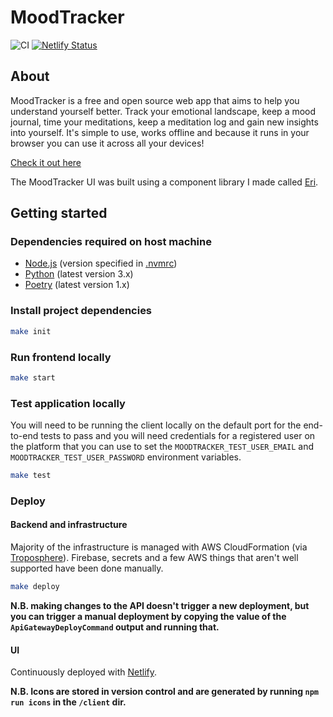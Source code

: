 # MoodTracker

![CI](https://github.com/benji6/moodtracker/workflows/CI/badge.svg)
[![Netlify Status](https://api.netlify.com/api/v1/badges/0d744c93-11e8-4072-85e2-4a168c1ae8ae/deploy-status)](https://app.netlify.com/sites/benji6-moodtracker/deploys)

## About

MoodTracker is a free and open source web app that aims to help you understand yourself better. Track your emotional landscape, keep a mood journal, time your meditations, keep a meditation log and gain new insights into yourself. It's simple to use, works offline and because it runs in your browser you can use it across all your devices!

[Check it out here](https://moodtracker.link)

The MoodTracker UI was built using a component library I made called [Eri](https://github.com/benji6/eri).

## Getting started

### Dependencies required on host machine

- [Node.js](https://nodejs.org) (version specified in [.nvmrc](/client/.nvmrc))
- [Python](https://www.python.org) (latest version 3.x)
- [Poetry](https://python-poetry.org/docs/) (latest version 1.x)

### Install project dependencies

```sh
make init
```

### Run frontend locally

```sh
make start
```

### Test application locally

You will need to be running the client locally on the default port for the end-to-end tests to pass and you will need credentials for a registered user on the platform that you can use to set the `MOODTRACKER_TEST_USER_EMAIL` and `MOODTRACKER_TEST_USER_PASSWORD` environment variables.

```sh
make test
```

### Deploy

#### Backend and infrastructure

Majority of the infrastructure is managed with AWS CloudFormation (via [Troposphere](https://troposphere.readthedocs.io)). Firebase, secrets and a few AWS things that aren't well supported have been done manually.

```sh
make deploy
```

**N.B. making changes to the API doesn't trigger a new deployment, but you can trigger a manual deployment by copying the value of the `ApiGatewayDeployCommand` output and running that.**

#### UI

Continuously deployed with [Netlify](http://netlify.com).

**N.B. Icons are stored in version control and are generated by running `npm run icons` in the `/client` dir.**
